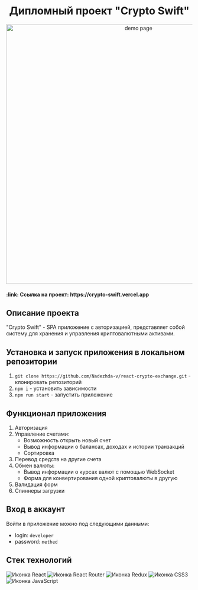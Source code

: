 <h1 align="center">Дипломный проект "Crypto Swift"</h1>

<div align="center">
    <img src="https://user-images.githubusercontent.com/109743172/285395376-aed55c56-7c8c-42a8-8c4c-12058273ad51.jpg" width="700" alt="demo page">
</div>

<h4>:link: Ссылка на проект: https://crypto-swift.vercel.app</h4>

<h2>Описание проекта</h2>
"Crypto Swift" - SPA приложение с авторизацией, представляет собой систему для хранения и управления криптовалютными активами.
<br>

<h2>Установка и запуск приложения в локальном репозитории</h2>

1. `git clone https://github.com/Nadezhda-v/react-crypto-exchange.git` - клонировать репозиторий
2. `npm i` - установить зависимости
3. `npm run start` - запустить приложение

<h2>Функционал приложения</h2>

1) Авторизация
2) Управление счетами:
   - Возможность открыть новый счет
   - Вывод информации о балансах, доходах и истории транзакций
   - Сортировка
3) Перевод средств на другие счета
4) Обмен валюты:
   - Вывод информации о курсах валют с помощью WebSocket
   - Форма для конвертирования одной криптовалюты в другую
5) Валидация форм
6) Спиннеры загрузки

<h2>Вход в аккаунт</h2>
Войти в приложение можно под следующими данными:

  - login: `developer`
  - password: `methed`

<h2>Стек технологий</h2>
<span>
  <img src="https://img.shields.io/badge/React-20232A?style=for-the-badge&logo=react&logoColor=61DAFB" alt="Иконка React">
  <img src="https://img.shields.io/badge/React_Router-CA4245?style=for-the-badge&logo=react-router&logoColor=white" alt="Иконка React Router">
  <img src="https://img.shields.io/badge/Redux-593D88?style=for-the-badge&logo=redux&logoColor=white" alt="Иконка Redux">
  <img src="https://img.shields.io/badge/CSS3-1572B6?style=for-the-badge&logo=css3&logoColor=white" alt="Иконка CSS3">
  <img src="https://img.shields.io/badge/JavaScript-323330?style=for-the-badge&logo=javascript&logoColor=F7DF1E" alt="Иконка JavaScript">
</span>
